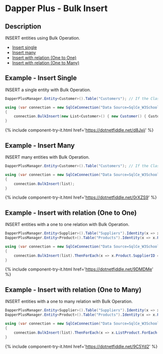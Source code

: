 # Dapper Plus - Bulk Insert

## Description
INSERT entities using Bulk Operation.

- [Insert single](#example---insert-single)
- [Insert many](#example---insert-many)
- [Insert with relation (One to One)](#example---insert-with-relation-one-to-one)
- [Insert with relation (One to Many)](#example---insert-with-relation-one-to-many)

## Example - Insert Single
INSERT a single entity with Bulk Operation.

```csharp
DapperPlusManager.Entity<Customer>().Table("Customers"); // If the Class have name Customers, the map is auto and you don't need this, Try it! :)

using (var connection = new SqlCeConnection("Data Source=SqlCe_W3Schools.sdf"))
{
	connection.BulkInsert(new List<Customer>() { new Customer() { CustomerName = "ExampleBulkInsert", ContactName = "Example Name :" +  1}});
}		
```
{% include component-try-it.html href='https://dotnetfiddle.net/d8Jxij' %}

## Example - Insert Many
INSERT many entities with Bulk Operation.

```csharp
DapperPlusManager.Entity<Customer>().Table("Customers"); // If the Class have name Customers, the map is auto and you don't need this, Try it! :)

using (var connection = new SqlCeConnection("Data Source=SqlCe_W3Schools.sdf"))
{
	connection.BulkInsert(list);
}
```
{% include component-try-it.html href='https://dotnetfiddle.net/0rXZS9' %}

## Example - Insert with relation (One to One)
INSERT entities with a one to one relation with Bulk Operation.

```csharp
DapperPlusManager.Entity<Supplier>().Table("Suppliers").Identity(x => x.SupplierID);; // If the Class have name Suppliers, the map is auto and you don't need this, Try it! :)	
DapperPlusManager.Entity<Product>().Table("Products").Identity(x => x.ProductID);; // If the Class have name Products, the map is auto and you don't need this, Try it! :)	

using (var connection = new SqlCeConnection("Data Source=SqlCe_W3Schools.sdf"))
{	
	connection.BulkInsert(list).ThenForEach(x => x.Product.SupplierID = x.SupplierID).ThenBulkInsert(x => x.Product);
}	
```
{% include component-try-it.html href='https://dotnetfiddle.net/9DMDMe' %}

## Example - Insert with relation (One to Many)
INSERT entities with a one to many relation with Bulk Operation.

```csharp
DapperPlusManager.Entity<Supplier>().Table("Suppliers").Identity(x => x.SupplierID);; // If the Class have name Suppliers, the map is auto and you don't need this, Try it! :)	
DapperPlusManager.Entity<Product>().Table("Products").Identity(x => x.ProductID);; // If the Class have name Products, the map is auto and you don't need this, Try it! :)	

using (var connection = new SqlCeConnection("Data Source=SqlCe_W3Schools.sdf"))
{	
	connection.BulkInsert(list).ThenForEach(x => x.ListProduct.ForEach(y => y.SupplierID =  x.SupplierID)).ThenBulkInsert(x => x.ListProduct);
}
```
{% include component-try-it.html href='https://dotnetfiddle.net/9C5Yd2' %}
